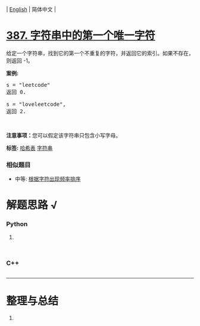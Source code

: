 | [English](README_EN.md) | 简体中文 |

# [387. 字符串中的第一个唯一字符](https://leetcode-cn.com/problems/first-unique-character-in-a-string)
<p>给定一个字符串，找到它的第一个不重复的字符，并返回它的索引。如果不存在，则返回 -1。</p>

<p><strong>案例:</strong></p>

<pre>
s = &quot;leetcode&quot;
返回 0.

s = &quot;loveleetcode&quot;,
返回 2.
</pre>

<p>&nbsp;</p>

<p><strong>注意事项：</strong>您可以假定该字符串只包含小写字母。</p>

**标签:**  [哈希表](https://leetcode-cn.com/tag/hash-table) [字符串](https://leetcode-cn.com/tag/string) 
 ### 相似题目
- 中等:	[根据字符出现频率排序](https://leetcode-cn.com/problems/sort-characters-by-frequency) 

# 解题思路 √

### Python

1. 

```python

```


```python

```

### C++

```cpp

```

---



# 整理与总结

1. 